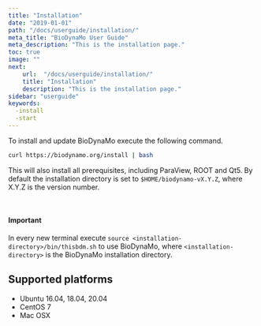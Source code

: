 ```yaml
---
title: "Installation"
date: "2019-01-01"
path: "/docs/userguide/installation/"
meta_title: "BioDynaMo User Guide"
meta_description: "This is the installation page."
toc: true
image: ""
next:
    url:  "/docs/userguide/installation/"
    title: "Installation"
    description: "This is the installation page."
sidebar: "userguide"
keywords:
  -install
  -start
---
```


To install and update BioDynaMo execute the following command.

```bash
curl https://biodynamo.org/install | bash
```

This will also install all prerequisites, including ParaView, ROOT and Qt5.
By default the installation directory is set to `$HOME/biodynamo-vX.Y.Z`, where X.Y.Z is the version number.

<br/>

<a class="sbox" target="_blank" rel="noopener">
    <div class="sbox-content">
    	<h4><b>Important</b></h4>
    	<p>In every new terminal execute <code>source &lt;installation-directory&gt;/bin/thisbdm.sh</code>
      to use BioDynaMo, where <code>&lt;installation-directory&gt;</code> is the BioDynaMo installation directory.<br>
		</p>
    </div>
</a>

## Supported platforms

*  Ubuntu 16.04, 18.04, 20.04
*  CentOS 7
*  Mac OSX
